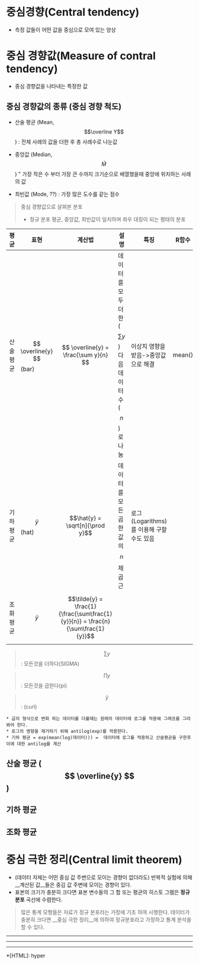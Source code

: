 # 중심경향(Central tendency)
* 측정 값들이 어떤 값을 중심으로 모여 있는 양상 

# 중심 경향값(Measure of contral tendency)
* 중심 경향값을 나타내는 특정한 값 

## 중심 경향값의 종류 (중심 경향 척도)

* 산술 평균 (Mean, $$\overline Y$$) : 전체 사례의 값을 더한 후 총 사례수로 나눈값

* 중앙값 (Median, $$\hat M$$) " 가장 작은 수 부터 가장 큰 수까지 크기순으로 배열했을때 중앙에 위치하는 사례의 값

* 최빈값 (Mode, ??) : 가장 많은 도수를 같는 점수 
    
> 중심 경향값으로 살펴본 분포 
> * 정규 분포 평균, 중앙값, 최빈값이 일치하며 좌우 대칭이 되는 평태의 분포 


|평균|표현|계산법|설명|특징|R함수|
|-|-|-|-|-|-|
|산술평균|$$ \overline{y} $$ (bar)|$$ \overline{y} = \frac{\sum y}{n} $$|데이터를 모두 더한($$\sum y$$) 다음 데이터 수($$n$$)로 나눔|이상치 영향을 받음->중앙값으로 해결|mean()|
|기하평균|$$ \hat{y} $$ (hat)|$$\hat{y} = \sqrt[n]{\prod y}$$|데이터를 모든 곱한 값의 $$n$$제곱근|로그(Logarithms)를 이용해 구할수도 있음||
|조화평균|$$ \tilde{y} $$|$$\tilde{y} = \frac{1}{\frac{\sum\frac{1}{y}}{n}} = \frac{n}{\sum\frac{1}{y}}$$||||

> $$\sum y$$ : 모든것을 더하다(SIGMA)

> $$\prod y$$ : 모든것을 곱한다(pi)

> $$ \tilde{y} $$ : (curl)


    * 곱의 형식으로 변화 하는 데이터를 다룰때는 원래의 데이터에 로그를 적용해 그래프를 그려 봐야 한다.  
    * 로그의 영향을 제거하기 위해 antilog(exp)를 적용한다. 
    * 기하 평균 = exp(mean(log(데이터))) =  데이터에 로그를 적용하고 산술평균을 구한후 이에 대한 antilog를 계산 
  

## 산술 평균 ( $$ \overline{y} $$ )


## 기하 평균

## 조화 평균 

# 중심 극한 정리(Central limit theorem)
* (데이터 자체는 어떤 중심 값 주변으로 모이는 경향이 없더라도) 반복적 실험에 의해 __계산된 값__들은 중김 값 주변에 모이는 경향이 있다. 
* 표본의 크기가 충분히 크다면 표본 변수들의 그 합 또는 평균의 히스토 그램은 __정규분포__ 곡선에 수렴한다. 

> 많은 통계 모형들은 자료가 정규 분포라는 가정에 기초 하여 시행한다. 데이터가 충분히 크다면 __중심 극한 정리__에 의하여 정규분포라고 가정하고 통계 분석을 할 수 있다. 

---
[^1]: To say down here.
---
[1]: http://example.org/ "Title"

---
*[HTML]: hyper


